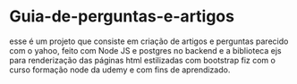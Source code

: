 # Guia-de-perguntas-e-artigos
esse é um projeto que consiste em criação de artigos e perguntas parecido com o yahoo, feito com Node JS e postgres no backend e a biblioteca ejs para renderização das páginas html estilizadas com bootstrap fiz com o curso formação node da udemy e com fins de aprendizado.
